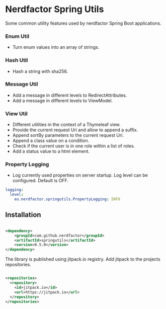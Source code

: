# Nerdfactor Spring Utils

Some common utility features used by nerdfactor Spring Boot applications.

### Enum Util

- Turn enum values into an array of strings.

### Hash Util

- Hash a string with sha256.

### Message Util

- Add a message in different levels to RedirectAttributes.
- Add a message in different levels to ViewModel.

### View Util

- Different utilities in the context of a Thymeleaf view.
- Provide the current request Uri and allow to append a suffix.
- Append sortBy parameters to the current request Uri.
- Append a class value on a condition.
- Check if the current user is in one role within a list of roles.
- Add a status value to a html element.

### Property Logging

- Log currently used properties on server startup. Log level can be configured. Default is OFF.

```yaml
logging:
  level:
    eu.nerdfactor.springutils.PropertyLogging: INFO
```


## Installation

```xml

<dependency>
    <groupId>com.github.nerdfactor</groupId>
	<artifactId>springutils</artifactId>
    <version>0.5.0</version>
</dependency>
```

The library is published using jitpack.io registry. Add jitpack to the
projects repositories.

```xml

<repositories>
  <repository>
    <id>jitpack.io</id>
    <url>https://jitpack.io</url>
  </repository>
</repositories>
```